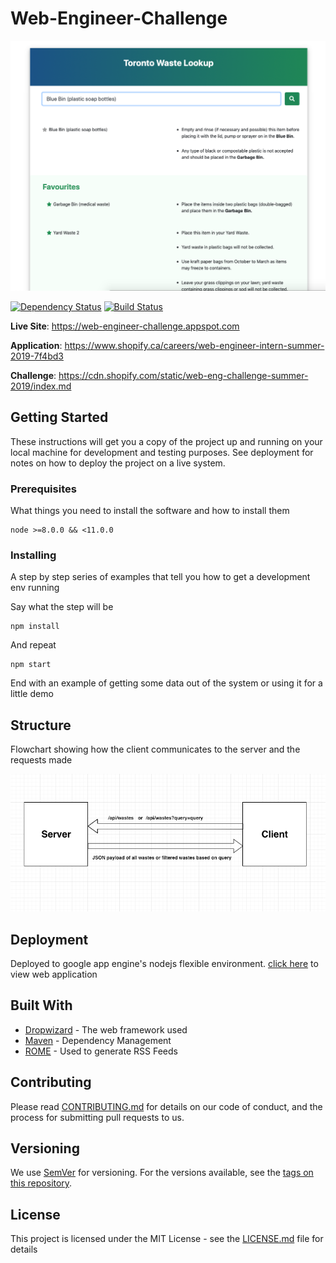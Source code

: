 # Web-Engineer-Challenge

![](/images/screenshot.png?raw=true)

[![Dependency Status](https://david-dm.org/sahat/hackathon-starter/status.svg?style=flat)](https://david-dm.org/sahat/hackathon-starter) [![Build Status](https://travis-ci.org/sahat/hackathon-starter.svg?branch=master)](https://travis-ci.org/sahat/hackathon-starter)

**Live Site**: https://web-engineer-challenge.appspot.com <br/>

**Application**: https://www.shopify.ca/careers/web-engineer-intern-summer-2019-7f4bd3 <br/>

**Challenge**: https://cdn.shopify.com/static/web-eng-challenge-summer-2019/index.md </br>

## Getting Started

These instructions will get you a copy of the project up and running on your local machine for development and testing purposes. See deployment for notes on how to deploy the project on a live system.

### Prerequisites

What things you need to install the software and how to install them

```
node >=8.0.0 && <11.0.0
```

### Installing

A step by step series of examples that tell you how to get a development env running

Say what the step will be

```
npm install
```

And repeat

```
npm start
```

End with an example of getting some data out of the system or using it for a little demo

## Structure
Flowchart showing how the client communicates to the server and the requests made

![](/images/structure.png?raw=true)

## Deployment

Deployed to google app engine's nodejs flexible environment. [click here](https://web-engineer-challenge.appspot.com) to view web application 

## Built With

* [Dropwizard](http://www.dropwizard.io/1.0.2/docs/) - The web framework used
* [Maven](https://maven.apache.org/) - Dependency Management
* [ROME](https://rometools.github.io/rome/) - Used to generate RSS Feeds

## Contributing

Please read [CONTRIBUTING.md](https://gist.github.com/PurpleBooth/b24679402957c63ec426) for details on our code of conduct, and the process for submitting pull requests to us.

## Versioning

We use [SemVer](http://semver.org/) for versioning. For the versions available, see the [tags on this repository](https://github.com/your/project/tags). 

## License

This project is licensed under the MIT License - see the [LICENSE.md](LICENSE.md) file for details
